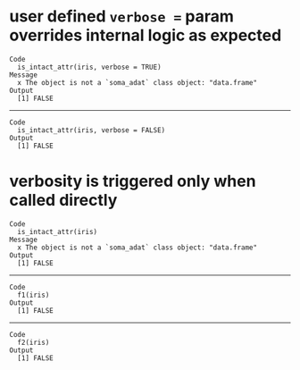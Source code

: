 # user defined `verbose =` param overrides internal logic as expected

    Code
      is_intact_attr(iris, verbose = TRUE)
    Message
      x The object is not a `soma_adat` class object: "data.frame"
    Output
      [1] FALSE

---

    Code
      is_intact_attr(iris, verbose = FALSE)
    Output
      [1] FALSE

# verbosity is triggered only when called directly

    Code
      is_intact_attr(iris)
    Message
      x The object is not a `soma_adat` class object: "data.frame"
    Output
      [1] FALSE

---

    Code
      f1(iris)
    Output
      [1] FALSE

---

    Code
      f2(iris)
    Output
      [1] FALSE

